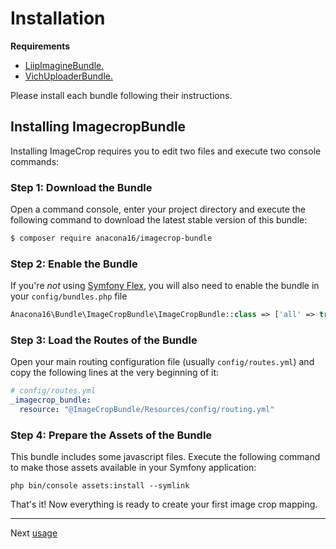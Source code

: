 Installation
============

**Requirements**

  * [LiipImagineBundle.](https://github.com/liip/LiipImagineBundle)
  * [VichUploaderBundle.](https://github.com/dustin10/VichUploaderBundle)

Please install each bundle following their instructions.

Installing ImagecropBundle
--------------------------

Installing ImageCrop requires you to edit two files and execute two console
commands:

### Step 1: Download the Bundle

Open a command console, enter your project directory and execute the
following command to download the latest stable version of this bundle:

```bash
$ composer require anacona16/imagecrop-bundle
```

### Step 2: Enable the Bundle

If you're *not* using [Symfony Flex](https://github.com/symfony/flex), you will also need to enable
the bundle in your `config/bundles.php` file
```php
Anacona16\Bundle\ImageCropBundle\ImageCropBundle::class => ['all' => true],
```

### Step 3: Load the Routes of the Bundle

Open your main routing configuration file (usually `config/routes.yml`)
and copy the following lines at the very beginning of it:

```yaml
# config/routes.yml
_imagecrop_bundle:
  resource: "@ImageCropBundle/Resources/config/routing.yml"
```

### Step 4: Prepare the Assets of the Bundle

This bundle includes some javascript files. Execute the following
command to make those assets available in your Symfony application:

```cli
php bin/console assets:install --symlink
```

That's it! Now everything is ready to create your first image crop mapping.

---
Next [usage](usage.md)
